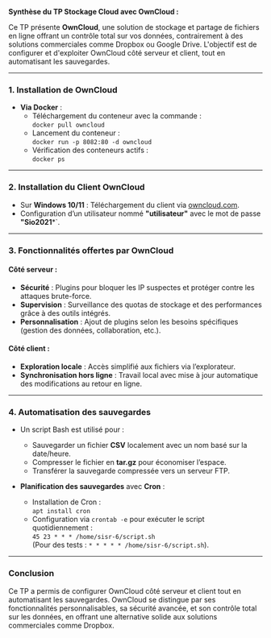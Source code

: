 **Synthèse du TP Stockage Cloud avec OwnCloud :**

Ce TP présente **OwnCloud**, une solution de stockage et partage de fichiers en ligne offrant un contrôle total sur vos données, contrairement à des solutions commerciales comme Dropbox ou Google Drive. L'objectif est de configurer et d'exploiter OwnCloud côté serveur et client, tout en automatisant les sauvegardes.

---

### **1. Installation de OwnCloud**
- **Via Docker** : 
  - Téléchargement du conteneur avec la commande :  
    `docker pull owncloud`
  - Lancement du conteneur :  
    `docker run -p 8082:80 -d owncloud`
  - Vérification des conteneurs actifs :  
    `docker ps`

---

### **2. Installation du Client OwnCloud**
- Sur **Windows 10/11** : Téléchargement du client via [owncloud.com](https://owncloud.com/download/).
- Configuration d’un utilisateur nommé **"utilisateur"** avec le mot de passe **"Sio2021***`.

---

### **3. Fonctionnalités offertes par OwnCloud**

#### **Côté serveur** :
- **Sécurité** : Plugins pour bloquer les IP suspectes et protéger contre les attaques brute-force.
- **Supervision** : Surveillance des quotas de stockage et des performances grâce à des outils intégrés.
- **Personnalisation** : Ajout de plugins selon les besoins spécifiques (gestion des données, collaboration, etc.).

#### **Côté client** :
- **Exploration locale** : Accès simplifié aux fichiers via l’explorateur.
- **Synchronisation hors ligne** : Travail local avec mise à jour automatique des modifications au retour en ligne.

---

### **4. Automatisation des sauvegardes**
- Un script Bash est utilisé pour :
  - Sauvegarder un fichier **CSV** localement avec un nom basé sur la date/heure.
  - Compresser le fichier en **tar.gz** pour économiser l’espace.
  - Transférer la sauvegarde compressée vers un serveur FTP.



- **Planification des sauvegardes** avec **Cron** :
  - Installation de Cron :  
    `apt install cron`
  - Configuration via `crontab -e` pour exécuter le script quotidiennement :  
    `45 23 * * * /home/sisr-6/script.sh`  
    (Pour des tests : `* * * * * /home/sisr-6/script.sh`).

---

### **Conclusion**
Ce TP a permis de configurer OwnCloud côté serveur et client tout en automatisant les sauvegardes. OwnCloud se distingue par ses fonctionnalités personnalisables, sa sécurité avancée, et son contrôle total sur les données, en offrant une alternative solide aux solutions commerciales comme Dropbox.
